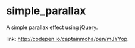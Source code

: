 # simple_parallax
A simple parallax effect using jQuery.

link: http://codepen.io/captainmoha/pen/mJYYop.
